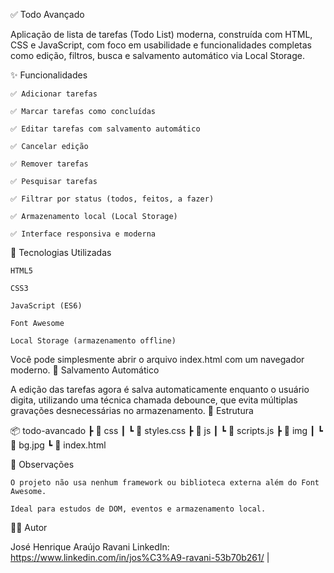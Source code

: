 ✅ Todo Avançado

Aplicação de lista de tarefas (Todo List) moderna, construída com HTML, CSS e JavaScript, com foco em usabilidade e funcionalidades completas como edição, filtros, busca e salvamento automático via Local Storage.

<!-- Coloque aqui um link de imagem se desejar -->
✨ Funcionalidades

    ✅ Adicionar tarefas

    ✅ Marcar tarefas como concluídas

    ✅ Editar tarefas com salvamento automático

    ✅ Cancelar edição

    ✅ Remover tarefas

    ✅ Pesquisar tarefas

    ✅ Filtrar por status (todos, feitos, a fazer)

    ✅ Armazenamento local (Local Storage)

    ✅ Interface responsiva e moderna

🚀 Tecnologias Utilizadas

    HTML5

    CSS3

    JavaScript (ES6)

    Font Awesome

    Local Storage (armazenamento offline)


Você pode simplesmente abrir o arquivo index.html com um navegador moderno.
💾 Salvamento Automático

A edição das tarefas agora é salva automaticamente enquanto o usuário digita, utilizando uma técnica chamada debounce, que evita múltiplas gravações desnecessárias no armazenamento.
📁 Estrutura

📦 todo-avancado
 ┣ 📂 css
 ┃ ┗ 📜 styles.css
 ┣ 📂 js
 ┃ ┗ 📜 scripts.js
 ┣ 📂 img
 ┃ ┗ 📸 bg.jpg
 ┗ 📜 index.html

📌 Observações

    O projeto não usa nenhum framework ou biblioteca externa além do Font Awesome.

    Ideal para estudos de DOM, eventos e armazenamento local.

🧑‍💻 Autor

José Henrique Araújo Ravani
LinkedIn: https://www.linkedin.com/in/jos%C3%A9-ravani-53b70b261/ |
